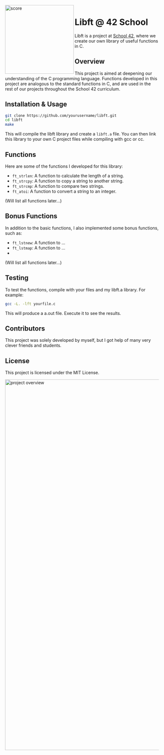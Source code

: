 <img align="left" width="225" alt="score" src="https://github.com/Mr-Galt/libft/assets/135198406/89220b3f-b138-442e-97f6-2420ab2c7491">

# Libft @ 42 School

Libft is a project at [School 42](https://42abudhabi.ae/), where we create our own library of useful functions in C.

## Overview

This project is aimed at deepening our understanding of the C programming language. Functions developed in this project are analogous to the standard functions in C, and are used in the rest of our projects throughout the School 42 curriculum. 

## Installation & Usage

```bash
git clone https://github.com/yourusername/libft.git
cd libft
make
```

This will compile the libft library and create a `libft.a` file. You can then link this library to your own C project files while compiling with gcc or cc.

## Functions

Here are some of the functions I developed for this library:

- `ft_strlen`: A function to calculate the length of a string.
- `ft_strcpy`: A function to copy a string to another string.
- `ft_strcmp`: A function to compare two strings.
- `ft_atoi`: A function to convert a string to an integer.

(Will list all functions later...)

## Bonus Functions

In addition to the basic functions, I also implemented some bonus functions, such as:

- `ft_lstnew`: A function to ...
- `ft_lstmap`: A function to ...
- 
(Will list all functions later...)

## Testing

To test the functions, compile with your files and my libft.a library. For example:

```bash
gcc -L. -lft yourfile.c
```

This will produce a a.out file. Execute it to see the results.

## Contributors
This project was solely developed by myself, but I got help of many very clever friends and students.

## License
This project is licensed under the MIT License.

<img width="1213" alt="project overview" src="https://github.com/Mr-Galt/libft/assets/135198406/f3df1f63-678c-46bc-b109-dcd6b31bf0ca">
